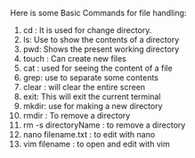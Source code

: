 Here is some Basic Commands for file handling:
1. cd : It is used for change directory.
2. ls: Use to show the contents of a directory
3. pwd: Shows the present working directory
4. touch : Can create new files
5. cat : used for seeing the content of a file
6. grep: use to separate some contents
7. clear : will clear the entire screen
8. exit: This will exit the current terminal
9. mkdir: use for making a new directory
10. rmdir : To remove a directory
11. rm -s directoryName : to remove a directory
12. nano filename.txt : to edit with nano
13. vim filename : to open and edit with vim
